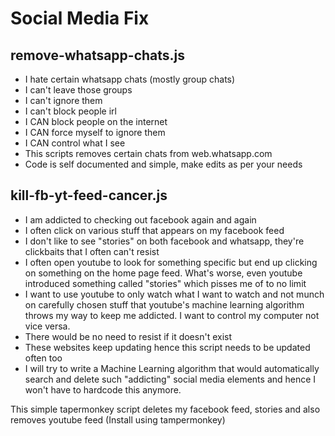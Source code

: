 # Social Media Fix

## remove-whatsapp-chats.js
- I hate certain whatsapp chats (mostly group chats)
- I can't leave those groups
- I can't ignore them
- I can't block people irl
- I CAN block people on the internet
- I CAN force myself to ignore them
- I CAN control what I see
- This scripts removes certain chats from web.whatsapp.com
- Code is self documented and simple, make edits as per your needs


## kill-fb-yt-feed-cancer.js
- I am addicted to checking out facebook again and again
- I often click on various stuff that appears on my facebook feed
- I don't like to see "stories" on both facebook and whatsapp, they're clickbaits that I often can't resist
- I often open youtube to look for something specific but end up clicking on something on the home page feed. What's worse, even youtube introduced something called "stories" which pisses me of to no limit
- I want to use youtube to only watch what I want to watch and not munch on carefully chosen stuff that youtube's machine learning algorithm throws my way to keep me addicted. I want to control my computer not vice versa. 
- There would be no need to resist if it doesn't exist
- These websites keep updating hence this script needs to be updated often too
- I will try to write a Machine Learning algorithm that would automatically search and delete such "addicting" social media elements and hence I won't have to hardcode this anymore.

This simple tapermonkey script deletes my facebook feed, stories and also removes youtube feed (Install using tampermonkey)
